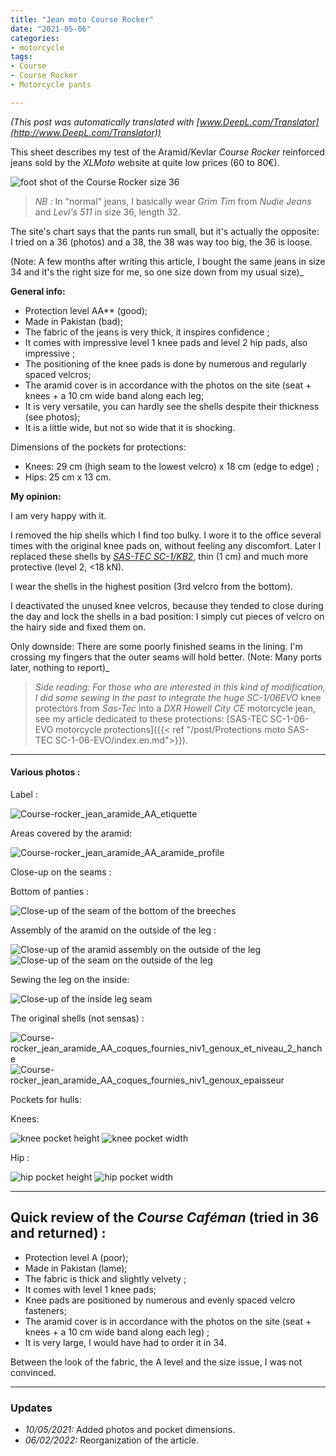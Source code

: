 ```yaml
---
title: "Jean moto Course Rocker"
date: "2021-05-06"
categories:
- motorcycle
tags: 
- Course
- Course Rocker
- Motorcycle pants

---
```


_(This post was automatically translated with [www.DeepL.com/Translator](http://www.DeepL.com/Translator))_

This sheet describes my test of the Aramid/Kevlar _Course Rocker_ reinforced jeans sold by the _XLMoto_ website at quite low prices (60 to 80€).

<!--more-->

![foot shot of the Course Rocker size 36](Course-rocker_jean_aramide_AA.jpg)

> _NB :_ In "normal" jeans, I basically wear _Grim Tim_ from _Nudie Jeans_ and _Levi's 511_ in size 36, length 32.


The site's chart says that the pants run small, but it's actually the opposite:  
I tried on a 36 (photos) and a 38, the 38 was way too big, the 36 is loose.

(Note: A few months after writing this article, I bought the same jeans in size 34 and it's the right size for me, so one size down from my usual size)_

**General info:**

- Protection level AA** (good);
- Made in Pakistan (bad);
- The fabric of the jeans is very thick, it inspires confidence ;
- It comes with impressive level 1 knee pads and level 2 hip pads, also impressive ;
- The positioning of the knee pads is done by numerous and regularly spaced velcros;
- The aramid cover is in accordance with the photos on the site (seat + knees + a 10 cm wide band along each leg;
- It is very versatile, you can hardly see the shells despite their thickness (see photos);
- It is a little wide, but not so wide that it is shocking.

Dimensions of the pockets for protections:

- Knees: 29 cm (high seam to the lowest velcro) x 18 cm (edge to edge) ;
- Hips: 25 cm x 13 cm.


**My opinion:**

I am very happy with it.

I removed the hip shells which I find too bulky.
I wore it to the office several times with the original knee pads on, without feeling any discomfort. 
Later I replaced these shells by [_SAS-TEC SC-1/KB2_](https://www.sas-tec.de/en/products/sc-1-kb2-new/), thin (1 cm) and much more protective (level 2, <18 kN).

I wear the shells in the highest position (3rd velcro from the bottom).

I deactivated the unused knee velcros, because they tended to close during the day and lock the shells in a bad position: I simply cut pieces of velcro on the hairy side and fixed them on.

Only downside: There are some poorly finished seams in the lining. I'm crossing my fingers that the outer seams will hold better. (Note: Many ports later, nothing to report)_

> _Side reading: For those who are interested in this kind of modification, I did some sewing in the past to integrate the huge SC-1/06EVO_ knee protectors from _Sas-Tec_ into a _DXR Howell City CE_ motorcycle jean, see my article dedicated to these protections: [SAS-TEC SC-1-06-EVO motorcycle protections]({{< ref "/post/Protections moto SAS-TEC SC-1-06-EVO/index.en.md">}}).



---
#### Various photos :

Label :

![Course-rocker_jean_aramide_AA_etiquette](Course-rocker_jean_aramide_AA_etiquette.jpg)

Areas covered by the aramid:

![Course-rocker_jean_aramide_AA_aramide_profile](Course-rocker_jean_aramide_AA_aramide_profil.jpg)


Close-up on the seams :

Bottom of panties :

![Close-up of the seam of the bottom of the breeches](Course-rocker_jean_aramide_AA_aramide_fond_de_culotte.jpg)

Assembly of the aramid on the outside of the leg :

![Close-up of the aramid assembly on the outside of the leg](Course-rocker_jean_aramide_AA_aramide_jambe_assemblage_aramide.jpg)
![Close-up of the seam on the outside of the leg](Course-rocker_jean_aramide_AA_aramide_jambe_cote_exterieur.jpg)

Sewing the leg on the inside:

![Close-up of the inside leg seam](Course-rocker_jean_aramide_AA_aramide_jambe_cote_interieur.jpg)

The original shells (not sensas) :

![Course-rocker_jean_aramide_AA_coques_fournies_niv1_genoux_et_niveau_2_hanche](Course-rocker_jean_aramide_AA_coques_fournies_niv1_genoux_et_niveau_2_hanche.jpg)
![Course-rocker_jean_aramide_AA_coques_fournies_niv1_genoux_epaisseur](Course-rocker_jean_aramide_AA_coques_fournies_niv1_genoux_epaisseur.jpg)


Pockets for hulls:

Knees:

![knee pocket height](Course-rocker_jean_aramide_AA_aramide_poche_genou_dimensions_hauteur.jpg)
![knee pocket width](Course-rocker_jean_aramide_AA_aramide_poche_genou_dimensions_largeur.jpg)

Hip :

![hip pocket height](Course-rocker_jean_aramide_AA_aramide_poche_hanche_dimensions_hauteur.jpg)
![hip pocket width](Course-rocker_jean_aramide_AA_aramide_poche_hanche_dimensions_largeur.jpg)


---

Quick review of the _Course Caféman_ (tried in 36 and returned) :
------------------------------------------------

- Protection level A (poor);
- Made in Pakistan (lame);
- The fabric is thick and slightly velvety ;
- It comes with level 1 knee pads;
- Knee pads are positioned by numerous and evenly spaced velcro fasteners;
- The aramid cover is in accordance with the photos on the site (seat + knees + a 10 cm wide band along each leg) ;
- It is very large, I would have had to order it in 34.

Between the look of the fabric, the A level and the size issue, I was not convinced.


---

### Updates

- *10/05/2021:* Added photos and pocket dimensions.
- *06/02/2022:* Reorganization of the article.
